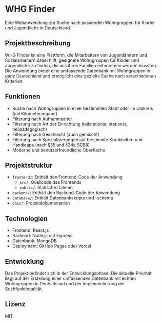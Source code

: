 # WHG Finder

Eine Webanwendung zur Suche nach passenden Wohngruppen für Kinder und Jugendliche in Deutschland.

## Projektbeschreibung

WHG Finder ist eine Plattform, die Mitarbeitern von Jugendämtern und Sozialarbeitern dabei hilft, geeignete Wohngruppen für Kinder und Jugendliche zu finden, die aus ihren Familien entnommen werden mussten. Die Anwendung bietet eine umfassende Datenbank mit Wohngruppen in ganz Deutschland und ermöglicht eine gezielte Suche nach verschiedenen Kriterien.

## Funktionen

- Suche nach Wohngruppen in einer bestimmten Stadt oder im Umkreis (mit Kilometerangabe)
- Filterung nach Aufnahmealter
- Filterung nach Art der Einrichtung (teilstationär, stationär, heilpädagogisch)
- Filterung nach Geschlecht (auch gemischt)
- Filterung nach Spezialisierungen auf bestimmte Krankheiten und Handicaps (nach §35 und §34a SGB8)
- Moderne und benutzerfreundliche Oberfläche

## Projektstruktur

- `frontend/`: Enthält den Frontend-Code der Anwendung
  - `src/`: Quellcode des Frontends
  - `public/`: Statische Dateien
- `backend/`: Enthält den Backend-Code der Anwendung
- `database/`: Enthält Datenbankskripte und -schema
- `docs/`: Projektdokumentation

## Technologien

- Frontend: React.js
- Backend: Node.js mit Express
- Datenbank: MongoDB
- Deployment: GitHub Pages oder Vercel

## Entwicklung

Das Projekt befindet sich in der Entwicklungsphase. Die aktuelle Priorität liegt auf der Erstellung einer umfassenden Datenbank mit echten Wohngruppen in Deutschland und der Implementierung der Suchfunktionalität.

## Lizenz

MIT
